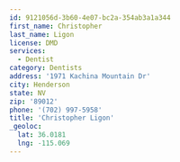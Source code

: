 ```yaml
---
id: 9121056d-3b60-4e07-bc2a-354ab3a1a344
first_name: Christopher
last_name: Ligon
license: DMD
services:
  - Dentist
category: Dentists
address: '1971 Kachina Mountain Dr'
city: Henderson
state: NV
zip: '89012'
phone: '(702) 997-5958'
title: 'Christopher Ligon'
_geoloc:
  lat: 36.0181
  lng: -115.069
---
```

